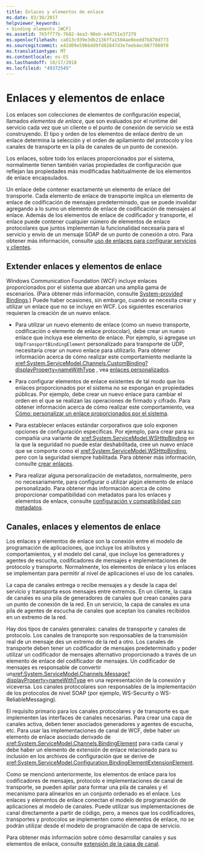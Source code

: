 ```yaml
---
title: Enlaces y elementos de enlace
ms.date: 03/30/2017
helpviewer_keywords:
- binding elements [WCF]
ms.assetid: 765ff77b-7682-4ea3-90eb-e4d751e37379
ms.openlocfilehash: ca013c939e3db2136ffa1504ae0eedd7b870d773
ms.sourcegitcommit: e42d09e5966dd9fd02847d3e7eeb4ec0877069f8
ms.translationtype: MT
ms.contentlocale: es-ES
ms.lasthandoff: 10/17/2018
ms.locfileid: "49372545"
---
```

# <a name="bindings-and-binding-elements"></a>Enlaces y elementos de enlace
Los enlaces son colecciones de elementos de configuración especial, llamados *elementos de enlace*, que son evaluados por el runtime del servicio cada vez que un cliente o el punto de conexión de servicio se está construyendo. El tipo y orden de los elementos de enlace dentro de un enlace determina la selección y el orden de apilamiento del protocolo y los canales de transporte en la pila de canales de un punto de conexión.  
  
 Los enlaces, sobre todo los enlaces proporcionados por el sistema, normalmente tienen también varias propiedades de configuración que reflejan las propiedades más modificadas habitualmente de los elementos de enlace encapsulados.  
  
 Un enlace debe contener exactamente un elemento de enlace del transporte. Cada elemento de enlace de transporte implica un elemento de enlace de codificación de mensajes predeterminado, que se puede invalidar agregando a lo sumo un elemento de enlace de codificación de mensajes al enlace. Además de los elementos de enlace de codificador y transporte, el enlace puede contener cualquier número de elementos de enlace protocolares que juntos implementan la funcionalidad necesaria para el servicio y envío de un mensaje SOAP de un punto de conexión a otro. Para obtener más información, consulte [uso de enlaces para configurar servicios y clientes](../../../../docs/framework/wcf/using-bindings-to-configure-services-and-clients.md).  
  
## <a name="extending-bindings-and-binding-elements"></a>Extender enlaces y elementos de enlace  
 Windows Communication Foundation (WCF) incluye enlaces proporcionados por el sistema que abarcan una amplia gama de escenarios. (Para obtener más información, consulte [System-provided Bindings](../../../../docs/framework/wcf/system-provided-bindings.md).) Puede haber ocasiones, sin embargo, cuando se necesita crear y utilizar un enlace que no se incluye en WCF. Los siguientes escenarios requieren la creación de un nuevo enlace.  
  
-   Para utilizar un nuevo elemento de enlace (como un nuevo transporte, codificación o elemento de enlace protocolar), debe crear un nuevo enlace que incluya ese elemento de enlace. Por ejemplo, si agregase un `UdpTransportBindingElement` personalizado para transporte de UDP, necesitaría crear un nuevo enlace para utilizarlo. Para obtener información acerca de cómo realizar este comportamiento mediante la <xref:System.ServiceModel.Channels.CustomBinding?displayProperty=nameWithType> , vea [enlaces personalizados](../../../../docs/framework/wcf/extending/custom-bindings.md).  
  
-   Para configurar elementos de enlace existentes de tal modo que los enlaces proporcionados por el sistema no se expongan en propiedades públicas. Por ejemplo, debe crear un nuevo enlace para cambiar el orden en el que se realizan las operaciones de firmado y cifrado. Para obtener información acerca de cómo realizar este comportamiento, vea [Cómo: personalizar un enlace proporcionados por el sistema](../../../../docs/framework/wcf/extending/how-to-customize-a-system-provided-binding.md).  
  
-   Para establecer enlaces estándar corporativos que solo exponen opciones de configuración específicas. Por ejemplo, para crear para su compañía una variante de <xref:System.ServiceModel.WSHttpBinding> en la que la seguridad no puede estar deshabilitada, cree un nuevo enlace que se comporte como el <xref:System.ServiceModel.WSHttpBinding>, pero con la seguridad siempre habilitada. Para obtener más información, consulte [crear enlaces](../../../../docs/framework/wcf/extending/creating-user-defined-bindings.md).  
  
-   Para realizar alguna personalización de metadatos, normalmente, pero no necesariamente, para configurar o utilizar algún elemento de enlace personalizado. Para obtener más información acerca de cómo proporcionar compatibilidad con metadatos para los enlaces y elementos de enlace, consulte [configuración y compatibilidad con metadatos](../../../../docs/framework/wcf/extending/configuration-and-metadata-support.md).  
  
  
## <a name="channels-bindings-and-binding-elements"></a>Canales, enlaces y elementos de enlace  
 Los enlaces y elementos de enlace son la conexión entre el modelo de programación de aplicaciones, que incluye los atributos y comportamientos, y el modelo del canal, que incluye los generadores y agentes de escucha, codificadores de mensajes e implementaciones de protocolo y transporte. Normalmente, los elementos de enlace y los enlaces se implementan para permitir al nivel de aplicaciones el uso de los canales.  
  
 La capa de canales entrega o recibe mensajes a y desde la capa del servicio y transporta esos mensajes entre extremos. En un cliente, la capa de canales es una pila de generadores de canales que crean canales para un punto de conexión de la red. En un servicio, la capa de canales es una pila de agentes de escucha de canales que aceptan los canales recibidos en un extremo de la red.  
  
 Hay dos tipos de canales generales: canales de transporte y canales de protocolo. Los canales de transporte son responsables de la transmisión real de un mensaje des un extremo de la red a otro. Los canales de transporte deben tener un codificador de mensajes predeterminado y poder utilizar un codificador de mensajes alternativo proporcionado a través de un elemento de enlace del codificador de mensajes. Un codificador de mensajes es responsable de convertir un<xref:System.ServiceModel.Channels.Message?displayProperty=nameWithType> en una representación de la conexión y viceversa. Los canales protocolares son responsables de la implementación de los protocolos de nivel SOAP (por ejemplo, WS-Security o WS-ReliableMessaging).  
  
 El requisito primario para los canales protocolares y de transporte es que implementen las interfaces de canales necesarias. Para crear una capa de canales activa, deben tener asociados generadores y agentes de escucha, etc. Para usar las implementaciones de canal de WCF, debe haber un elemento de enlace asociado derivado de <xref:System.ServiceModel.Channels.BindingElement> para cada canal y debe haber un elemento de extensión de enlace relacionado para su inclusión en los archivos de configuración que se derive de <xref:System.ServiceModel.Configuration.BindingElementExtensionElement>.  
  
 Como se mencionó anteriormente, los elementos de enlace para los codificadores de mensajes, protocolo e implementaciones de canal de transporte, se pueden apilar para formar una pila de canales y el mecanismo para alinearlos en un conjunto ordenado es el enlace. Los enlaces y elementos de enlace conectan el modelo de programación de aplicaciones al modelo de canales. Puede utilizar sus implementaciones de canal directamente a partir de código, pero, a menos que los codificadores, transportes y protocolos se implementen como elementos de enlace, no se podrán utilizar desde el modelo de programación de capa de servicio.  
  
 Para obtener más información sobre cómo desarrollar canales y sus elementos de enlace, consulte [extensión de la capa de canal](../../../../docs/framework/wcf/extending/extending-the-channel-layer.md).

